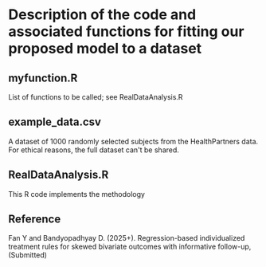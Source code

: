 # Description of the code and associated functions for fitting our proposed model to a dataset

## myfunction.R 
List of functions to be called; see RealDataAnalysis.R  

## example_data.csv
A dataset of 1000 randomly selected subjects from the HealthPartners data. For ethical reasons, the full dataset can't be shared.

## RealDataAnalysis.R
This R code implements the methodology

## Reference
Fan Y and Bandyopadhyay D. (2025+). Regression-based individualized treatment rules for skewed bivariate outcomes with informative follow-up, (Submitted)
